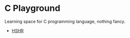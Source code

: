 # C Playground

Learning space for C programming language, nothing fancy.

- [HSHR](/hasher/README.md)
